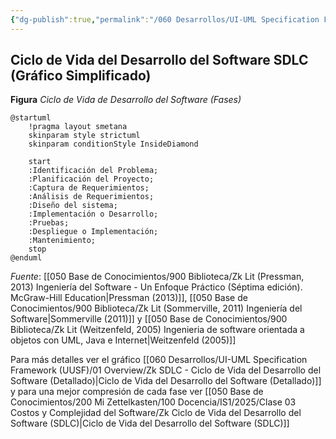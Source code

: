 ```yaml
---
{"dg-publish":true,"permalink":"/060 Desarrollos/UI-UML Specification Framework (UUSF)/01 Overview/Zk Ciclo de Vida del Desarrollo del Software SDLC (Gráfico Simplificado)/","tags":["digitalGarden","sdlc"]}
---
```


## Ciclo de Vida del Desarrollo del Software SDLC (Gráfico Simplificado)

**Figura**
_Ciclo de Vida de Desarrollo del Software (Fases)_
```plantuml
@startuml
	!pragma layout smetana
	skinparam style strictuml
	skinparam conditionStyle InsideDiamond
	
	start
	:Identificación del Problema;
	:Planificación del Proyecto;
	:Captura de Requerimientos;
	:Análisis de Requerimientos;
	:Diseño del sistema;
	:Implementación o Desarrollo;
	:Pruebas;
	:Despliegue o Implementación;
	:Mantenimiento;
	stop
@enduml
```

_Fuente_: [[050 Base de Conocimientos/900 Biblioteca/Zk Lit (Pressman, 2013) Ingeniería del Software - Un Enfoque Práctico (Séptima edición). McGraw-Hill Education\|Pressman (2013)]],  [[050 Base de Conocimientos/900 Biblioteca/Zk Lit (Sommerville, 2011) Ingeniería del Software\|Sommerville (2011)]] y  [[050 Base de Conocimientos/900 Biblioteca/Zk Lit (Weitzenfeld, 2005) Ingenieria de software orientada a objetos con UML, Java e Internet\|Weitzenfeld (2005)]]

Para más detalles ver el gráfico [[060 Desarrollos/UI-UML Specification Framework (UUSF)/01 Overview/Zk SDLC - Ciclo de Vida del Desarrollo del Software (Detallado)\|Ciclo de Vida del Desarrollo del Software (Detallado)]] y para una mejor compresión de cada fase ver [[050 Base de Conocimientos/200  Mi Zettelkasten/100 Docencia/IS1/2025/Clase 03 Costos y Complejidad del Software/Zk Ciclo de Vida del Desarrollo del Software (SDLC)\|Ciclo de Vida del Desarrollo del Software (SDLC)]]